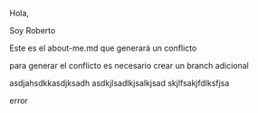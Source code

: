 Hola,

Soy Roberto

Este es el about-me.md que generará un conflicto

para generar el conflicto es necesario crear un branch adicional





asdjahsdkkasdjksadh
asdkjlsadlkjsalkjsad
skjlfsakjfdlksfjsa


error
